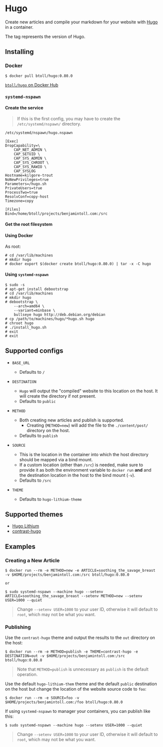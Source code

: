 # Hugo

Create new articles and compile your markdown for your website with [Hugo] in a container.

The tag represents the version of Hugo.

## Installing

### Docker
 
```
$ docker pull btoll/hugo:0.80.0
```

[`btoll/hugo` on Docker Hub]

### `systemd-nspawn`

#### Create the service

> If this is the first config, you may have to create the `/etc/systemd/nspawn/` directory.

`/etc/systemd/nspawn/hugo.nspawn`

```
[Exec]
DropCapability=\
	CAP_NET_ADMIN \
	CAP_SETUID \
	CAP_SYS_ADMIN \
	CAP_SYS_CHROOT \
	CAP_SYS_RAWIO \
	CAP_SYSLOG
Hostname=kilgore-trout
NoNewPrivileges=true
Parameters=/hugo.sh
PrivateUsers=true
ProcessTwo=true
ResolvConf=copy-host
Timezone=copy

[Files]
Bind=/home/btoll/projects/benjamintoll.com:/src
```

#### Get the root filesystem

#### Using Docker

As root:

```
# cd /var/lib/machines
# mkdir hugo
# docker export $(docker create btoll/hugo:0.80.0) | tar -x -C hugo
```

#### Using `systemd-nspawn`

```
$ sudo -s
# apt-get install debootstrap
# cd /var/lib/machines
# mkdir hugo
# debootstrap \
    --arch=amd64 \
    --variant=minbase \
    bullseye hugo http://deb.debian.org/debian
# cp /path/to/machines/hugo/*hugo.sh hugo
# chroot hugo
# ./install_hugo.sh
# exit
# exit
```

## Supported configs

- `BASE_URL`
    + Defaults to `/`

- `DESTINATION`
    + `Hugo` will output the "compiled" website to this location on the host.  It will create the directory if not present.
    + Defaults to `public`

- `METHOD`
    + Both creating new articles and publish is supported.
        - Creating (`METHOD=new`) will add the file to the `./content/post/` directory on the host.
    + Defaults to `publish`

- `SOURCE`
    + This is the location in the container into which the host directory should be mapped via a bind mount.
    + If a custom location (other than `/src`) is needed, make sure to provide it as both the environment variable to `docker run` **and** and the destination location in the host to the bind mount (`-v`).
    + Defaults to `/src`

- `THEME`
    + Defaults to `hugo-lithium-theme`

## Supported themes

- [Hugo Lithium](https://github.com/jrutheiser/hugo-lithium-theme)
- [contrast-hugo](https://github.com/niklasbuschmann/contrast-hugo)

## Examples

### Creating a New Article

```
$ docker run --rm -e METHOD=new -e ARTICLE=soothing_the_savage_breast -v $HOME/projects/benjamintoll.com:/src btoll/hugo:0.80.0

or

$ sudo systemd-nspawn --machine hugo --setenv ARTICLE=soothing_the_savage_breast --setenv METHOD=new --setenv USER=1000 --quiet
```

> Change `--setenv USER=1000` to your user ID, otherwise it will default to `root`, which may not be what you want.

### Publishing

Use the `contrast-hugo` theme and output the results to the `out` directory on the host:

```
$ docker run --rm -e METHOD=publish -e THEME=contrast-hugo -e DESTINATION=out -v $HOME/projects/benjamintoll.com:/src btoll/hugo:0.80.0
```

> Note that `METHOD=publish` is unnecessary as `publish` is the default operation.

Use the default `hugo-lithium-them` theme and the default `public` destination on the host but change the location of the website source code to `foo`:

```
$ docker run --rm -e SOURCE=foo -v $HOME/projects/benjamintoll.com:/foo btoll/hugo:0.80.0
```

If using `systemd-nspawn` to manager your containers, you can publish like this:

```
$ sudo systemd-nspawn --machine hugo --setenv USER=1000 --quiet
```

> Change `--setenv USER=1000` to your user ID, otherwise it will default to `root`, which may not be what you want.

[Hugo]: https://gohugo.io/
[`btoll/hugo` on Docker Hub]: https://hub.docker.com/r/btoll/hugo


